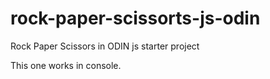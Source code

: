 # rock-paper-scissorts-js-odin

Rock Paper Scissors in ODIN js starter project

This one works in console.

